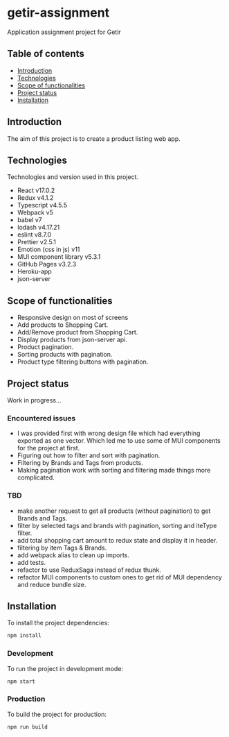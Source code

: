 # getir-assignment

Application assignment project for Getir

## Table of contents

- [Introduction](#introduction)
- [Technologies](#technologies)
- [Scope of functionalities](#scope-of-functionalities)
- [Project status](#project-status)
- [Installation](#installation)

## Introduction

The aim of this project is to create a product listing web app.

## Technologies

Technologies and version used in this project.

- React v17.0.2
- Redux v4.1.2
- Typescript v4.5.5
- Webpack v5
- babel v7
- lodash v4.17.21
- eslint v8.7.0
- Prettier v2.5.1
- Emotion (css in js) v11
- MUI component library v5.3.1
- GitHub Pages v3.2.3
- Heroku-app
- json-server

## Scope of functionalities

- Responsive design on most of screens
- Add products to Shopping Cart.
- Add/Remove product from Shopping Cart.
- Display products from json-server api.
- Product pagination.
- Sorting products with pagination.
- Product type filtering buttons with pagination.

## Project status

Work in progress...

### Encountered issues

- I was provided first with wrong design file which had everything exported as one vector. Which led me to use some of MUI components for the project at first.
- Figuring out how to filter and sort with pagination.
- Filtering by Brands and Tags from products.
- Making pagination work with sorting and filtering made things more complicated.

### TBD

- make another request to get all products (without pagination) to get Brands and Tags.
- filter by selected tags and brands with pagination, sorting and iteType filter.
- add total shopping cart amount to redux state and display it in header.
- filtering by item Tags & Brands.
- add webpack alias to clean up imports.
- add tests.
- refactor to use ReduxSaga instead of redux thunk.
- refactor MUI components to custom ones to get rid of MUI dependency and reduce bundle size.

## Installation

To install the project dependencies:

```bash
npm install
```

### Development

To run the project in development mode:

```bash
npm start
```

### Production

To build the project for production:

```bash
npm run build
```
